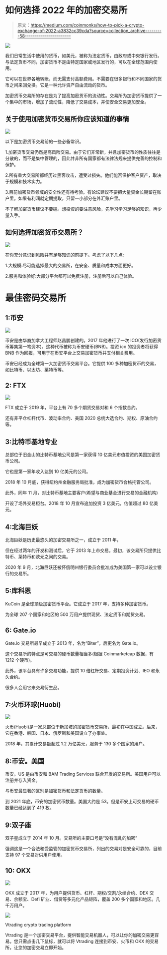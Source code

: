 # 如何选择 2022 年的加密交易所

> 原文：<https://medium.com/coinmonks/how-to-pick-a-crypto-exchange-of-2022-a3832cc39cda?source=collection_archive---------58----------------------->

![](img/83019b4c3c83801bac8bb1d44d5a53ee.png)

我们日常生活中使用的货币，如美元，被称为法定货币，由政府或中央银行发行。与法定货币不同，加密货币不是由特定国家或地区发行的，可以在全球范围内使用。

它可以在世界各地转账，而无需支付高额费用。不需要在很多银行和不同国家的货币之间来回兑换。它是一种允许资产自由流动的货币。

加密货币交易所的存在是为了提高加密货币的流动性。交易所为加密货币提供了一个集中的市场，增加了流动性，降低了交易成本，并使安全交易更加安全。

## 关于使用加密货币交易所你应该知道的事情

![](img/6fc1dbdeecaf42261ff632633dd05148.png)

以下是加密货币交易前的一些必备常识。

1.加密货币交易仍然是高风险交易。由于它们非常新，并且加密货币的性质往往是分散的，而不是集中管理的，因此并非所有国家都有法律法规来提供完善的控制和保护。

2.所有重大交易所都经历过黑客攻击，遭受过损失。他们能否保护客户资产，取决于规模和技术实力。

3.目前加密货币领域的安全性还有待考验。有论坛建议不要把大量资金长期留在账户里。如果有利润就定期提取，只留一小部分在外汇账户里。

不了解加密货币建议不要碰。想投资的要注意风险，先学习学习足够的知识，再少量入手。

## 如何选择加密货币交易所？

![](img/7a5479f06d1bd8e13e7715cf72a9e2ea.png)

在你充分意识到风险并有足够知识的前提下。考虑了以下几点:

1.大规模:尽可能选择最大的交易所，在安全、质量和成本方面更好。

2.服务和体验好:大部分平台都可以免费注册，注册后可以自己体验。

# 最佳密码交易所

## 1:币安

![](img/1cd9ebd0d5cd715072f782a79e1324a4.png)

币安是由华裔加拿大工程师赵昌鹏创建的。2017 年他进行了一次 ICO(发行加密货币筹集第一笔资本)。这种代币被称为币安硬币(BNB)。投资 ico 的投资者将获得 BNB 作为回报，可用于在币安平台上交易加密货币并支付相关费用。

币安已经成为全球第一大加密货币交易平台。它提供 100 多种加密货币的交易，如比特币、以太坊、莱特币等。

## 2: FTX

![](img/408500d23515c2ed26ef0e4dafd11d45.png)

FTX 成立于 2019 年，平台上有 70 多个期货交易对和 6 个指数合约。

还有非平仓杠杆代币、波动率合约、美国 2020 总统大选合约、期权、原油合约等。

## 3:比特币基地专业

总部位于旧金山的比特币基地公司是第一家获得 10 亿美元市值投资的美国加密货币公司。

它也是第一家年收入达到 10 亿美元的公司。

2018 年 10 月底，获得纽约州金融服务局批准，成为加密货币合格托管公司。

此外，同年 11 月，对比特币基地主要客户(希望与商业基金进行交易的金融机构)

开设了场外交易柜台。2018 年 10 月宣布追加投资 3 亿美元，估值超过 80 亿美元。

## 4:北海巨妖

北海巨妖是历史最悠久的加密交易所之一，成立于 2011 年，

但在经过两年的开发和测试后，它于 2013 年上市交易。最初，该交易所只提供比特币、莱特币和欧元之间的交易。

2020 年 9 月，北海巨妖还被怀俄明州银行委员会批准成为美国第一家可以设立银行的交易所。

## 5:库科恩

KuCoin 是全球顶级加密货币平台。它成立于 2017 年，支持多种加密货币。

为全球 207 个国家和地区的 500 万用户提供现货、法定货币和期货交易。

## 6: Gate.io

Gate.io 交易所最早成立于 2013 年，名为“Biter”，后更名为 Gate.io。

这个交易所的特点是可交易的硬币数量相当多(根据 Coinmarketcap 数据，有 1212 个硬币)。

此外，该平台具有许多交易功能，提供 10 倍杠杆交易、定期投资计划、IEO 和永久合约。

很多人会用它来交易衍生品。

## 7:火币环球(Huobi)

![](img/c1dbe70e8d711d2cbeb61d610a6faa34.png)

火币(Huobi)是一家总部位于新加坡的加密货币交易所，最初在中国成立。后来，它在香港、韩国、日本、俄罗斯和美国设立了办事处。

2018 年，其累计交易额超过 1.2 万亿美元，服务于 130 多个国家的用户。

## 8:币安。美国

币安。US 是由币安和 BAM Trading Services 联合开发的交易所。美国用户可以注册并存入资金。

与币安最显著的区别是加密货币和法定货币的数量。

到 2021 年底，币安的加密货币数量。美国大约是 53。但是币安上可交易的硬币数量已经达到了 419 枚。

## 9:双子座

双子星成立于 2014 年 10 月。交易所的主要口号是“没有混乱的加密”

强调这是一个合法和受监管的加密货币交易所，列出的交易对是安全可靠的，目前支持 97 个交易对供用户使用。

## 10: OKX

![](img/d8cda20f5e71d63b55eb86b12b872150.png)

OKX 成立于 2017 年，为用户提供货币、杠杆、期权/交割/永续合约、DEX 交易、余额宝、Defi 矿业、借贷等多元化产品矩阵，覆盖 200 多个国家和地区。几千万用户。

![](img/14439688eb0264d55fa69187a449853c.png)

Vtrading crypto trading platform

Vtrading 是一个加密交易平台，提供智能交易机器人，可以让你的加密交易更容易。您只需点击几下鼠标，就可以将 Vtrading 连接到币安、火币和 OKX 的交易所，让您的加密交易立即开始。
